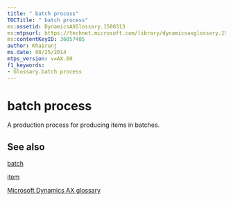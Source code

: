 ```yaml
---
title: " batch process"
TOCTitle: " batch process"
ms:assetid: DynamicsAXGlossary.1500313
ms:mtpsurl: https://technet.microsoft.com/library/dynamicsaxglossary.1500313(v=AX.60)
ms:contentKeyID: 36057485
author: Khairunj
ms.date: 08/25/2014
mtps_version: v=AX.60
f1_keywords:
- Glossary.batch process
---
```


# batch process

A production process for producing items in batches.

## See also

[batch](batch.md)

[item](item.md)

[Microsoft Dynamics AX glossary](glossary/microsoft-dynamics-ax-glossary.md)

  


